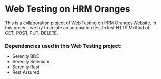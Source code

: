 # Web Testing on HRM Oranges

This is a collaboration project of Web Testing on HRM Oranges Website. In this project, we try to create an automation test to test HTTP Method of GET, POST, PUT, DELETE.


### Dependencies used in this Web Testing project:
- Serenity BDD
- Serenity Selenium
- Serenity Rest
- Rest Assured
